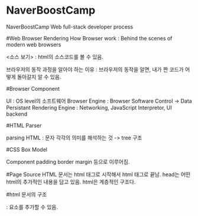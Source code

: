 # NaverBoostCamp
NaverBoostCamp Web full-stack developer process

#Web Browser Rendering
How Browser work : Behind the scenes of modern web browsers

<소스 보기> : html의 소스코드를 볼 수 있음.

브라우저의 동작 과정을 알아야 하는 이유 : 브라우저의 동작을 알면, 내가 짠 코드가 어떻게 돌아갈지 알 수 있음.

#Browser Component

UI : OS level의 소프트웨어
Browser Engine : Browser Software Control -> Data Persistant
Rendering Engine : Networking, JavaScript Interpretor, UI backend

#HTML Parser

parsing  HTML : 문자 각각의 의미를 해석하는 것 -> tree 구조

#CSS Box Model

Component
padding
border
margin
등으로 이루어짐.

#Page Source
HTML 문서는 html 태그로 시작해서 html 태그로 끝남.
head는 어떤 html의 추가적인 내용을 담고 있음.
html은 계층적인 구조다.

#html 문서의 구조
<!DOCTYPE html>
<html>
<head>
  <meta charset="utf-8">
  <meta name="viewport" content="width=device-width">
  <title></title>
</head>
<body>

</body>
</html>

<div> : 요소를 추가할 수 있음.
<style> : css 추가.
<script> : JavaScript code 추기. 보통 html 끝에 추가하는 것이 일반적임.

#Web Server
Web Server : Software, client가 요청하는 html문서나 각종 리소스를 전달하는 것.
Resource : 컴퓨터에 저장되어 있는 정적인 데이터이거나, 프로그램을 통해서 만들어진 동적인 데이터일 수 있음.
Web croller : 다른 웹 사이트 정보를 읽어갈 때, 사용하는 프로그램.

Apache, Nginx, Microsoft, Google WebServer 등이 가장 많이 사용 됨.

#WAS (Web Application Server)
client는 서비스를 제공하는 서버에게 정보를 요청하여 응답 받은 결과를 사용.

DBMS(Database Management System) : 다수의 사용자들이 데이터베이스 내의 데이터를 접근할 수 있도록 해주는 소프트웨어.

MiddleWare : Client와 DBMS 사이의 서버.
(WAS도 MiddleWare의 한 종류.)

#HTML tags
tag의 종류
- 링크
- 이미지
- 목록
- 제목

#HTML latout tags
- header
- section
- nav
- footer
- aside

#CSS 상속 우선순위 결정
- width, height, margin, padding, border 등과 같은 박스 모델- 상속 X
- 상위 엘리먼트가 하위 엘리먼트에 상속됨.
- inline > internal == external CSS
- id > class > element

#CSS selector
span{} - element
#spantag{} - id
#.spanclass - class

+ css에 Web font를 사용할 수도 있음

#Element가 배치되는 방식 (layout; lendering)
- span 같은 tag는 좌->우로 흐름
- display (block, inline, inline-block)
- position (static, absolute, relative, fixed)
- float (left, right)

inline : 옆으로 흐르는 Element
static : 순서대로 배치
absolute : 특정한 위치에 배치 가능 (static이 아닌 position이 기준점)
- top, left 값을 무조건 입력하는 것이 좋음.

- margin으로 배치를 다르게 할 수 있음.

- 기본 배체에서 벗어나서 떠있는 방법 (float:left)
